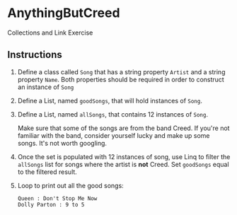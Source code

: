 # AnythingButCreed
Collections and Link Exercise

## Instructions

1. Define a class called `Song` that has a string property `Artist` and a string property `Name`. Both properties should be required in order to construct an instance of `Song`
2. Define a List, named `goodSongs`, that will hold instances of `Song`.
3. Define a List, named `allSongs`, that contains 12 instances of `Song`.

    Make sure that some of the songs are from the band Creed. If you're not familiar with the band, consider yourself lucky and make up some songs. It's not worth googling.

4. Once the set is populated with 12 instances of song, use Linq to filter the `allSongs` list for songs where the artist is **not** Creed. Set `goodSongs` equal to the filtered result.
5. Loop to print out all the good songs:

    ```
    Queen : Don't Stop Me Now
    Dolly Parton : 9 to 5
    ```
